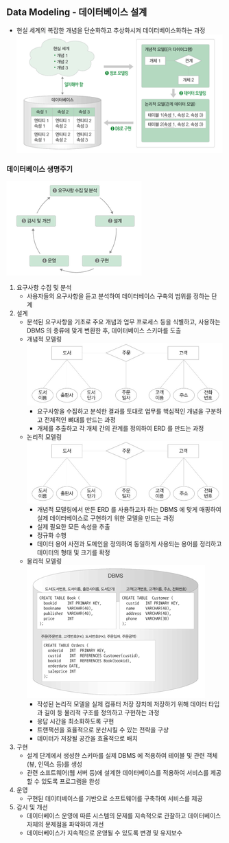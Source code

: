 ## Data Modeling - 데이터베이스 설계
- 현실 세계의 복잡한 개념을 단순화하고 추상화시켜 데이터베이스화하는 과정  
![img.png](img/data-modeling.png)  

### 데이터베이스 생명주기  
![img_1.png](img/database-lifecycle.png)  
1. 요구사항 수집 및 분석
   - 사용자들의 요구사항을 듣고 분석하여 데이터베이스 구축의 범위를 정하는 단계
2. 설계
   - 분석된 요구사항을 기초로 주요 개념과 업무 프로세스 등을 식별하고, 사용하는 DBMS 의 종류에 맞게 변환한 후,
   데이터베이스 스키마를 도출
   - 개념적 모델링
     ![img_2.png](img/conceptual-modeling.png)  
     - 요구사항을 수집하고 분석한 결과를 토대로 업무를 핵심적인 개념을 구분하고 전체적인 뼈대를 만드는 과정
     - 개체를 추출하고 각 개체 간의 관계를 정의하여 ERD 를 만드는 과정   
   - 논리적 모델링
     ![img_3.png](img/logical-modeling.png)  
     - 개념적 모델링에서 만든 ERD 를 사용하고자 하는 DBMS 에 맞게 매핑하여 실제 데이터베이스로 구현하기 위한
     모델을 만드는 과정
     - 실제 필요한 모든 속성을 추출
     - 정규화 수행
     - 데이터 용어 사전과 도메인을 정의하여 동일하게 사용되는 용어를 정리하고 데이터의 형태 및 크기를 확정
   - 물리적 모델링
      ![img.png](img/physical-modeling.png)
     - 작성된 논리적 모델을 실제 컴퓨터 저장 장치에 저장하기 위해 데이터 타입과 길이 등 물리적 구조를 정의하고 구현하는 과정
     - 응답 시간을 최소화하도록 구현
     - 트랜잭션을 효율적으로 분산시킬 수 있는 전략을 구상
     - 데이터가 저장될 공간을 효율적으로 배치
3. 구현
   - 설계 단계에서 생성한 스키마를 실제 DBMS 에 적용하여 테이블 및 관련 객체(뷰, 인덱스 등)를 생성
   - 관련 소프트웨어(웹 서버 등)에 설계한 데이터베이스를 적용하여 서비스를 제공할 수 있도록 프로그램을 완성
4. 운영
   - 구현된 데이터베이스를 기반으로 소프트웨어를 구축하여 서비스를 제공
5. 감시 및 개선
   - 데이터베이스 운영에 따른 시스템의 문제를 지속적으로 관찰하고 데이터베이스 자체의 문제점을 파악하여 개선
   - 데이터베이스가 지속적으로 운영될 수 있도록 변경 및 유지보수